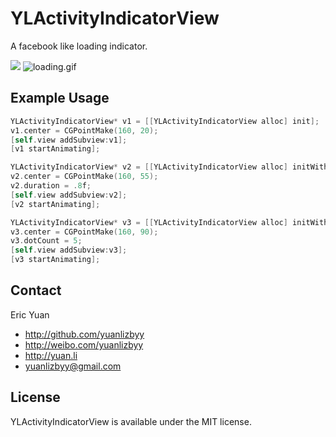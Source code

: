 YLActivityIndicatorView
=======================

A facebook like loading indicator.

[![](https://github.com/yuanlizbyy/YLActivityIndicatorView/blob/master/facebook_loading.gif)](https://github.com/yuanlizbyy/YLActivityIndicatorView/blob/master/facebook\_loading.gif)
![loading.gif](https://github.com/yuanlizbyy/YLActivityIndicatorView/blob/master/facebook_loading.gif)
## Example Usage

```objective-c
YLActivityIndicatorView* v1 = [[YLActivityIndicatorView alloc] init];
v1.center = CGPointMake(160, 20);
[self.view addSubview:v1];
[v1 startAnimating];

YLActivityIndicatorView* v2 = [[YLActivityIndicatorView alloc] initWithFrame:CGRectMake(0, 0, 40, 20)];
v2.center = CGPointMake(160, 55);
v2.duration = .8f;
[self.view addSubview:v2];
[v2 startAnimating];

YLActivityIndicatorView* v3 = [[YLActivityIndicatorView alloc] initWithFrame:CGRectMake(0, 0, 40, 15)];
v3.center = CGPointMake(160, 90);
v3.dotCount = 5;
[self.view addSubview:v3];
[v3 startAnimating];
```
## Contact

Eric Yuan
- http://github.com/yuanlizbyy
- http://weibo.com/yuanlizbyy
- http://yuan.li
- yuanlizbyy@gmail.com

## License

YLActivityIndicatorView is available under the MIT license. 


